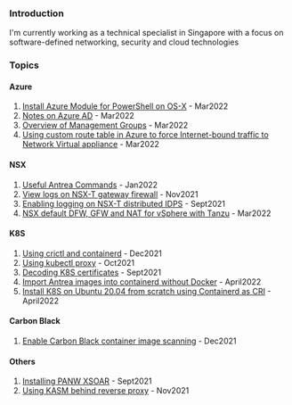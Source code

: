 ### Introduction
I'm currently working as a technical specialist in Singapore with a focus on software-defined networking, security and cloud technologies


### Topics
#### Azure
1. [Install Azure Module for PowerShell on OS-X](post12azuremodule.md) - Mar2022
2. [Notes on Azure AD](post10azuread.md) - Mar2022
3. [Overview of Management Groups](post11resourcegroups.md) - Mar2022
4. [Using custom route table in Azure to force Internet-bound traffic to Network Virtual appliance](post14azurert.md) - Mar2022

#### NSX
1. [Useful Antrea Commands](post9antrea.md) - Jan2022
2. [View logs on NSX-T gateway firewall](post5-nsxtedge.md) - Nov2021
3. [Enabling logging on NSX-T distributed IDPS](post1-idps.md) - Sept2021
4. [NSX default DFW, GFW and NAT for vSphere with Tanzu](post13tkgs.md) - Mar2022

#### K8S
1. [Using crictl and containerd](post7crictl.md) - Dec2021
2. [Using kubectl proxy](post3-kubectlproxy.md) - Oct2021
3. [Decoding K8S certificates](post4-k8scert.md) - Sept2021
4. [Import Antrea images into containerd without Docker](post15antrea.md) - April2022
5. [Install K8S on Ubuntu 20.04 from scratch using Containerd as CRI](post16k8scontainerd.md) - April2022

#### Carbon Black
1. [Enable Carbon Black container image scanning](post8cbctl.md) - Dec2021

#### Others
1. [Installing PANW XSOAR](post2-xsoar.md) - Sept2021
2. [Using KASM behind reverse proxy](post6kasm.md) - Nov2021
